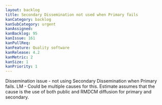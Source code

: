 ```yaml
---
layout: backlog
title: Secondary Dissemination not used when Primary fails
kanCategory: backlog
kanSubCategory: urgent
kanAssigned:
kanBacklog: 95
kanIssue: 161
kanPullReq:
kanFeature: Quality software
kanRelease: 4.2
kanMetric: 2
kanSize: 1
kanPriority: 1
---
```

Dissemination issue - not using Secondary Dissemination when Primary fails. LM - Could be multiple causes for this. Estimate assumes that the cause is the use of both public and RMDCM diffusion for primary and secondary.
